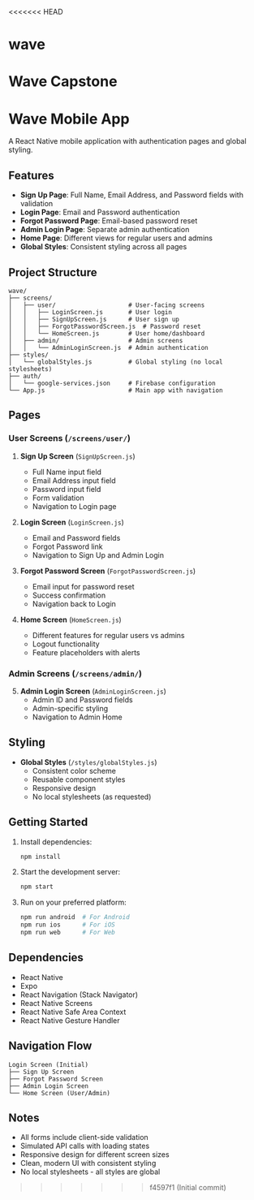 <<<<<<< HEAD
# wave
Wave Capstone
=======
# Wave Mobile App

A React Native mobile application with authentication pages and global styling.

## Features

- **Sign Up Page**: Full Name, Email Address, and Password fields with validation
- **Login Page**: Email and Password authentication
- **Forgot Password Page**: Email-based password reset
- **Admin Login Page**: Separate admin authentication
- **Home Page**: Different views for regular users and admins
- **Global Styles**: Consistent styling across all pages

## Project Structure

```
wave/
├── screens/
│   ├── user/                    # User-facing screens
│   │   ├── LoginScreen.js       # User login
│   │   ├── SignUpScreen.js      # User sign up
│   │   ├── ForgotPasswordScreen.js  # Password reset
│   │   └── HomeScreen.js        # User home/dashboard
│   ├── admin/                   # Admin screens
│   │   └── AdminLoginScreen.js  # Admin authentication
├── styles/
│   └── globalStyles.js          # Global styling (no local stylesheets)
├── auth/
│   └── google-services.json     # Firebase configuration
└── App.js                       # Main app with navigation
```

## Pages

### User Screens (`/screens/user/`)

1. **Sign Up Screen** (`SignUpScreen.js`)
   - Full Name input field
   - Email Address input field
   - Password input field
   - Form validation
   - Navigation to Login page

2. **Login Screen** (`LoginScreen.js`)
   - Email and Password fields
   - Forgot Password link
   - Navigation to Sign Up and Admin Login

3. **Forgot Password Screen** (`ForgotPasswordScreen.js`)
   - Email input for password reset
   - Success confirmation
   - Navigation back to Login

4. **Home Screen** (`HomeScreen.js`)
   - Different features for regular users vs admins
   - Logout functionality
   - Feature placeholders with alerts

### Admin Screens (`/screens/admin/`)

5. **Admin Login Screen** (`AdminLoginScreen.js`)
   - Admin ID and Password fields
   - Admin-specific styling
   - Navigation to Admin Home

## Styling

- **Global Styles** (`/styles/globalStyles.js`)
  - Consistent color scheme
  - Reusable component styles
  - Responsive design
  - No local stylesheets (as requested)

## Getting Started

1. Install dependencies:
   ```bash
   npm install
   ```

2. Start the development server:
   ```bash
   npm start
   ```

3. Run on your preferred platform:
   ```bash
   npm run android  # For Android
   npm run ios      # For iOS
   npm run web      # For Web
   ```

## Dependencies

- React Native
- Expo
- React Navigation (Stack Navigator)
- React Native Screens
- React Native Safe Area Context
- React Native Gesture Handler

## Navigation Flow

```
Login Screen (Initial)
├── Sign Up Screen
├── Forgot Password Screen
├── Admin Login Screen
└── Home Screen (User/Admin)
```

## Notes

- All forms include client-side validation
- Simulated API calls with loading states
- Responsive design for different screen sizes
- Clean, modern UI with consistent styling
- No local stylesheets - all styles are global
>>>>>>> f4597f1 (Initial commit)
